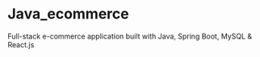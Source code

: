 # Java_ecommerce
Full-stack e-commerce application built with Java, Spring Boot, MySQL &amp; React.js
